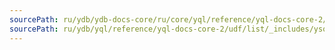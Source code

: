 ```yaml
---
sourcePath: ru/ydb/ydb-docs-core/ru/core/yql/reference/yql-docs-core-2/udf/list/_includes/yson/intro_footer.md
sourcePath: ru/ydb/yql/reference/yql-docs-core-2/udf/list/_includes/yson/intro_footer.md
---
```

